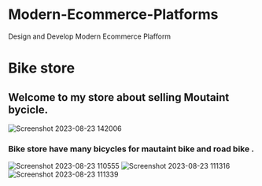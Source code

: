 # Modern-Ecommerce-Platforms
Design and Develop Modern Ecommerce Plafform
# Bike store
## Welcome to my store about selling Moutaint bycicle. 
![Screenshot 2023-08-23 142006](https://github.com/hafissafu/Modern-Ecommerce-Platforms/assets/110332645/13f8a869-1a70-43d4-9e54-4c2ea7de8879)
### Bike store have many bicycles for mautaint bike and road bike . 

![Screenshot 2023-08-23 110555](https://github.com/hafissafu/Modern-Ecommerce-Platforms/assets/110332645/0f953321-3f6e-45c7-8c32-795a2125b294)
![Screenshot 2023-08-23 111316](https://github.com/hafissafu/Modern-Ecommerce-Platforms/assets/110332645/ae36d4d5-9c63-428e-ae4d-9388d5a87df1)
![Screenshot 2023-08-23 111339](https://github.com/hafissafu/Modern-Ecommerce-Platforms/assets/110332645/099a65b2-5ffc-42a7-a422-ee253e03cb88)
